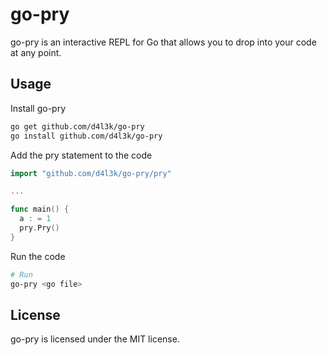 # go-pry

go-pry is an interactive REPL for Go that allows you to drop into your code at any point.


## Usage
Install go-pry
```bash
go get github.com/d4l3k/go-pry
go install github.com/d4l3k/go-pry

```

Add the pry statement to the code
```go
import "github.com/d4l3k/go-pry/pry"

...

func main() {
  a : = 1
  pry.Pry()
}
```

Run the code
```bash
# Run
go-pry <go file>
```


## License

go-pry is licensed under the MIT license.

